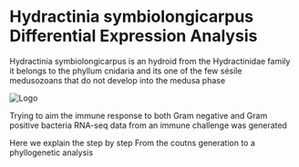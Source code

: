 # Hydractinia symbiolongicarpus Differential Expression Analysis
Hydractinia symbiolongicarpus is an hydroid from the Hydractinidae family it belongs to the phyllum cnidaria and its one of the few sésile medusozoans that do not develop into the medusa phase

![Logo](https://keep.google.com/u/2/media/v2/1aJNEmAkY2hIPkOPwoj35REhfHaPwQAXT3fqCqoELHkQ425xSHezVabBsb1S9jw/12-aAFnsXWGBEn0GjpHb0eYnVSd_F_kv7yD3Jpw-X1A6fE2lPCk1c2V0zbd3YDQM?sz=512&accept=image%2Fgif%2Cimage%2Fjpeg%2Cimage%2Fjpg%2Cimage%2Fpng%2Cimage%2Fwebp)

Trying to aim the immune response to both Gram negative and Gram positive bacteria RNA-seq data from an immune challenge was generated 

Here we explain the step by step From the coutns generation to a phyllogenetic analysis
